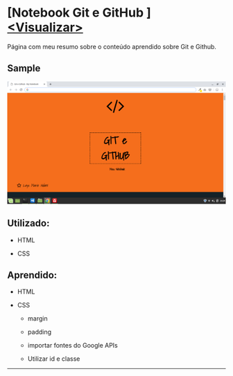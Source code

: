 # [Notebook Git e GitHub ] [<Visualizar\>](https://hlays.github.io/learning-front-end/projects/Git-GitHub-MyNotebook/)

Página com meu resumo sobre o conteúdo aprendido sobre Git e Github.  

## Sample
![sample](../img/sample/sample-git-github-notebook.png)

## Utilizado:

- HTML

- CSS

## Aprendido:

- HTML

- CSS 

    - margin

    - padding

    - importar fontes do Google APIs

    - Utilizar id e classe


---
